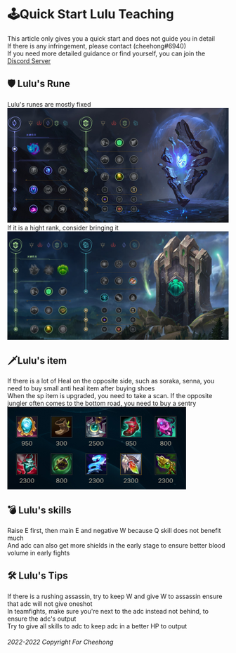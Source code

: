# 🕹Quick Start Lulu Teaching

This article only gives you a quick start and does not guide you in detail  
If there is any infringement, please contact (cheehong#6940)  
If you need more detailed guidance or find yourself, you can join the [Discord Server](https://checore.net/discord)


## 🛡 Lulu's Rune
Lulu's runes are mostly fixed
![runes.png](/resource/runes.png)
If it is a hight rank, consider bringing it
![runes_hight.png](/resource/runes_hight.png)

## 🗡Lulu's item
If there is a lot of Heal on the opposite side, such as soraka, senna, you need to buy small anti heal item after buying shoes  
When the sp item is upgraded, you need to take a scan. If the opposite jungler often comes to the bottom road, you need to buy a sentry
![item.png](/resource/item.png)

## 💣 Lulu's skills
Raise E first, then main E and negative W because Q skill does not benefit much  
And adc can also get more shields in the early stage to ensure better blood volume in early fights

## 🛠 Lulu's Tips
If there is a rushing assassin, try to keep W and give W to  assassin ensure that adc will not give oneshot  
In teamfights, make sure you're next to the adc instead not behind, to ensure the adc's output  
Try to give all skills to adc to keep adc in a better HP to output

###### 2022-2022 Copyright For Cheehong
